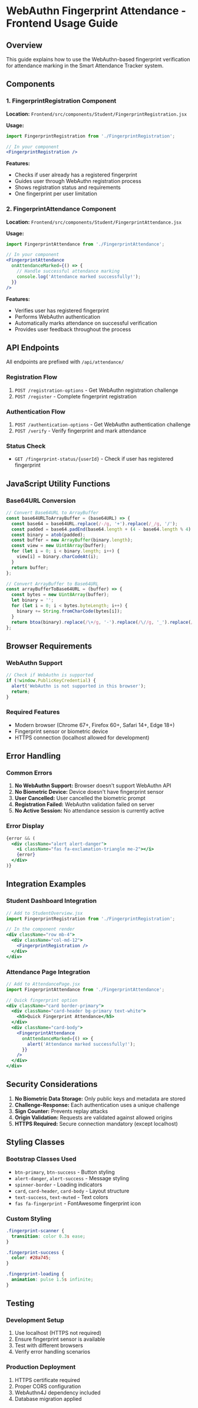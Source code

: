 # WebAuthn Fingerprint Attendance - Frontend Usage Guide

## Overview
This guide explains how to use the WebAuthn-based fingerprint verification for attendance marking in the Smart Attendance Tracker system.

## Components

### 1. FingerprintRegistration Component
**Location:** `Frontend/src/components/Student/FingerprintRegistration.jsx`

**Usage:**
```jsx
import FingerprintRegistration from './FingerprintRegistration';

// In your component
<FingerprintRegistration />
```

**Features:**
- Checks if user already has a registered fingerprint
- Guides user through WebAuthn registration process
- Shows registration status and requirements
- One fingerprint per user limitation

### 2. FingerprintAttendance Component
**Location:** `Frontend/src/components/Student/FingerprintAttendance.jsx`

**Usage:**
```jsx
import FingerprintAttendance from './FingerprintAttendance';

// In your component
<FingerprintAttendance 
  onAttendanceMarked={() => {
    // Handle successful attendance marking
    console.log('Attendance marked successfully!');
  }}
/>
```

**Features:**
- Verifies user has registered fingerprint
- Performs WebAuthn authentication
- Automatically marks attendance on successful verification
- Provides user feedback throughout the process

## API Endpoints

All endpoints are prefixed with `/api/attendance/`

### Registration Flow
1. `POST /registration-options` - Get WebAuthn registration challenge
2. `POST /register` - Complete fingerprint registration

### Authentication Flow
1. `POST /authentication-options` - Get WebAuthn authentication challenge
2. `POST /verify` - Verify fingerprint and mark attendance

### Status Check
- `GET /fingerprint-status/{userId}` - Check if user has registered fingerprint

## JavaScript Utility Functions

### Base64URL Conversion
```javascript
// Convert Base64URL to ArrayBuffer
const base64URLToArrayBuffer = (base64URL) => {
  const base64 = base64URL.replace(/-/g, '+').replace(/_/g, '/');
  const padded = base64.padEnd(base64.length + (4 - base64.length % 4) % 4, '=');
  const binary = atob(padded);
  const buffer = new ArrayBuffer(binary.length);
  const view = new Uint8Array(buffer);
  for (let i = 0; i < binary.length; i++) {
    view[i] = binary.charCodeAt(i);
  }
  return buffer;
};

// Convert ArrayBuffer to Base64URL
const arrayBufferToBase64URL = (buffer) => {
  const bytes = new Uint8Array(buffer);
  let binary = '';
  for (let i = 0; i < bytes.byteLength; i++) {
    binary += String.fromCharCode(bytes[i]);
  }
  return btoa(binary).replace(/\+/g, '-').replace(/\//g, '_').replace(/=/g, '');
};
```

## Browser Requirements

### WebAuthn Support
```javascript
// Check if WebAuthn is supported
if (!window.PublicKeyCredential) {
  alert('WebAuthn is not supported in this browser');
  return;
}
```

### Required Features
- Modern browser (Chrome 67+, Firefox 60+, Safari 14+, Edge 18+)
- Fingerprint sensor or biometric device
- HTTPS connection (localhost allowed for development)

## Error Handling

### Common Errors
1. **No WebAuthn Support:** Browser doesn't support WebAuthn API
2. **No Biometric Device:** Device doesn't have fingerprint sensor
3. **User Cancelled:** User cancelled the biometric prompt
4. **Registration Failed:** WebAuthn validation failed on server
5. **No Active Session:** No attendance session is currently active

### Error Display
```jsx
{error && (
  <div className="alert alert-danger">
    <i className="fas fa-exclamation-triangle me-2"></i>
    {error}
  </div>
)}
```

## Integration Examples

### Student Dashboard Integration
```jsx
// Add to StudentOverview.jsx
import FingerprintRegistration from './FingerprintRegistration';

// In the component render
<div className="row mb-4">
  <div className="col-md-12">
    <FingerprintRegistration />
  </div>
</div>
```

### Attendance Page Integration
```jsx
// Add to AttendancePage.jsx
import FingerprintAttendance from './FingerprintAttendance';

// Quick fingerprint option
<div className="card border-primary">
  <div className="card-header bg-primary text-white">
    <h5>Quick Fingerprint Attendance</h5>
  </div>
  <div className="card-body">
    <FingerprintAttendance 
      onAttendanceMarked={() => {
        alert('Attendance marked successfully!');
      }}
    />
  </div>
</div>
```

## Security Considerations

1. **No Biometric Data Storage:** Only public keys and metadata are stored
2. **Challenge-Response:** Each authentication uses a unique challenge
3. **Sign Counter:** Prevents replay attacks
4. **Origin Validation:** Requests are validated against allowed origins
5. **HTTPS Required:** Secure connection mandatory (except localhost)

## Styling Classes

### Bootstrap Classes Used
- `btn-primary`, `btn-success` - Button styling
- `alert-danger`, `alert-success` - Message styling  
- `spinner-border` - Loading indicators
- `card`, `card-header`, `card-body` - Layout structure
- `text-success`, `text-muted` - Text colors
- `fas fa-fingerprint` - FontAwesome fingerprint icon

### Custom Styling
```css
.fingerprint-scanner {
  transition: color 0.3s ease;
}

.fingerprint-success {
  color: #28a745;
}

.fingerprint-loading {
  animation: pulse 1.5s infinite;
}
```

## Testing

### Development Setup
1. Use localhost (HTTPS not required)
2. Ensure fingerprint sensor is available
3. Test with different browsers
4. Verify error handling scenarios

### Production Deployment
1. HTTPS certificate required
2. Proper CORS configuration
3. WebAuthn4J dependency included
4. Database migration applied